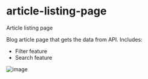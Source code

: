 # article-listing-page
Article listing page

Blog article page that gets the data from API.
Includes:
- Filter feature
- Search feature

![image](https://user-images.githubusercontent.com/22262798/183865963-5438c630-8780-4ae9-9f20-2139104d110f.png)
